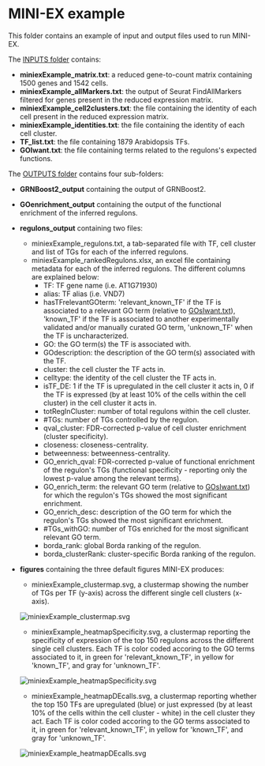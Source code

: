 # MINI-EX example

This folder contains an example of input and output files used to run MINI-EX.  

The [INPUTS folder](INPUTS/) contains:  
 
- **miniexExample_matrix.txt**: a reduced gene-to-count matrix containing 1500 genes and 1542 cells.  
- **miniexExample_allMarkers.txt**: the output of Seurat FindAllMarkers filtered for genes present in the reduced expression matrix.  
- **miniexExample_cell2clusters.txt**: the file containing the identity of each cell present in the reduced expression matrix.  
- **miniexExample_identities.txt**: the file containing the identity of each cell cluster.  
- **TF_list.txt**: the file containing 1879 Arabidopsis TFs.  
- **GOIwant.txt**: the file containing terms related to the regulons's expected functions.  
  
  
  
The [OUTPUTS folder](OUTPUTS/) contains four sub-folders:   
- **GRNBoost2_output** containing the output of GRNBoost2.  
- **GOenrichment_output** containing the output of the functional enrichment of the inferred regulons.    
- **regulons_output** containing two files:  
	- miniexExample_regulons.txt, a tab-separated file with TF, cell cluster and list of TGs for each of the inferred regulons.  
	- miniexExample_rankedRegulons.xlsx, an excel file containing metadata for each of the inferred regulons. The different columns are explained below:    
		- TF: TF gene name (i.e. AT1G71930) 
		- alias: TF alias (i.e. VND7)  
		- hasTFrelevantGOterm: 'relevant_known_TF' if the TF is associated to a relevant GO term (relative to [GOsIwant.txt](https://github.com/VIB-PSB/MINI-EX/tree/main/example/INPUTS/GOsIwant.txt)), 'known_TF' if the TF is associated to another experimentally validated and/or manually curated GO term, 'unknown_TF' when the TF is uncharacterized.   
		- GO: the GO term(s) the TF is associated with.     
		- GOdescription: the description of the GO term(s) associated with the TF.  
		- cluster: the cell cluster the TF acts in.    
		- celltype:  the identity of the cell cluster the TF acts in.    
		- isTF_DE: 1 if the TF is upregulated in the cell cluster it acts in, 0 if the TF is expressed (by at least 10% of the cells within the cell cluster) in the cell cluster it acts in.    
		- totRegInCluster: number of total regulons within the cell cluster.     
		- #TGs: number of TGs controlled by the regulon.    
		- qval_cluster: FDR-corrected p-value of cell cluster enrichment (cluster specificity).    
		- closeness: closeness-centrality.  
		- betweenness: betweenness-centrality.    
		- GO_enrich_qval: FDR-corrected p-value of functional enrichment of the regulon's TGs (functional specificity - reporting only the lowest p-value among the relevant terms).  
		- GO_enrich_term: the relevant GO term (relative to [GOsIwant.txt](https://github.com/VIB-PSB/MINI-EX/tree/main/example/INPUTS/GOsIwant.txt)) for which the regulon's TGs showed the most significant enrichment.    
		- GO_enrich_desc: description of the GO term for which the regulon's TGs showed the most significant enrichment.    
		- #TGs_withGO: number of TGs enriched for the most significant relevant GO term.    
		- borda_rank: global Borda ranking of the regulon.  
		- borda_clusterRank: cluster-specific Borda ranking of the regulon.  
		
- **figures** containing the three default figures MINI-EX produces:  
	- miniexExample_clustermap.svg, a clustermap showing the number of TGs per TF (y-axis) across the different single cell clusters (x-axis).   
	   
	![miniexExample_clustermap.svg](OUTPUTS/figures/miniexExample_clustermap.svg)
	- miniexExample_heatmapSpecificity.svg, a clustermap reporting the specificity of expression of the top 150 regulons across the different single cell clusters. Each TF is color coded accoring to the GO terms associated to it, in green for 'relevant_known_TF', in yellow for 'known_TF', and gray for 'unknown_TF'.  
	  
	![miniexExample_heatmapSpecificity.svg](OUTPUTS/figures/miniexExample_heatmapSpecificity.svg)
	- miniexExample_heatmapDEcalls.svg, a clustermap reporting whether the top 150 TFs are upregulated (blue) or just expressed (by at least 10% of the cells within the cell cluster - white) in the cell cluster they act. Each TF is color coded accoring to the GO terms associated to it, in green for 'relevant_known_TF', in yellow for 'known_TF', and gray for 'unknown_TF'.    
	  
	![miniexExample_heatmapDEcalls.svg](OUTPUTS/figures/miniexExample_heatmapDEcalls.svg)
		